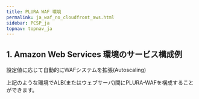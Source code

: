 ```yaml
---
title: PLURA WAF 環境
permalink: ja_waf_no_cloudfront_aws.html
sidebar: PCSP_ja
topnav: topnav_ja
---
```



## 1. Amazon Web Services 環境のサービス構成例

設定値に応じて自動的にWAFシステムを拡張(Autoscaling)

<!-- [![image](/docs/images/Public_Cloud/cloudfront/04.png){: width="800"  }](/docs/images/Public_Cloud/cloudfront/04.png){: target="_blank"}-->

上記のような環境でALB(またはウェブサーバ)間にPLURA-WAFを構成することができます。


